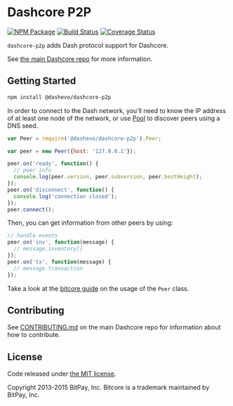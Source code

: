 Dashcore P2P
=======

[![NPM Package](https://img.shields.io/npm/v/@dashevo/dashcore-p2p.svg?style=flat-square)](https://www.npmjs.org/package/@dashevo/dashcore-p2p)
[![Build Status](https://img.shields.io/travis/dashevo/dashcore-p2p.svg?branch=master&style=flat-square)](https://travis-ci.org/dashevo/dashcore-p2p)
[![Coverage Status](https://img.shields.io/coveralls/dashevo/dashcore-p2p.svg?style=flat-square)](https://coveralls.io/r/dashevo/dashcore-p2p?branch=master)

`dashcore-p2p` adds Dash protocol support for Dashcore.

See [the main Dashcore repo](https://github.com/dashevo/dashcore) for more information.

## Getting Started

```sh
npm install @dashevo/dashcore-p2p
```
In order to connect to the Dash network, you'll need to know the IP address of at least one node of the network, or use [Pool](/docs/pool.md) to discover peers using a DNS seed.

```javascript
var Peer = require('@dashevo/dashcore-p2p').Peer;

var peer = new Peer({host: '127.0.0.1'});

peer.on('ready', function() {
  // peer info
  console.log(peer.version, peer.subversion, peer.bestHeight);
});
peer.on('disconnect', function() {
  console.log('connection closed');
});
peer.connect();
```

Then, you can get information from other peers by using:

```javascript
// handle events
peer.on('inv', function(message) {
  // message.inventory[]
});
peer.on('tx', function(message) {
  // message.transaction
});
```

Take a look at the [bitcore guide](http://bitcore.io/guide/peer.html) on the usage of the `Peer` class.

## Contributing

See [CONTRIBUTING.md](https://github.com/dashevo/dashcore/blob/master/CONTRIBUTING.md) on the main Dashcore repo for information about how to contribute.

## License

Code released under [the MIT license](https://github.com/dachevo/dashcore/blob/master/LICENSE).

Copyright 2013-2015 BitPay, Inc. Bitcore is a trademark maintained by BitPay, Inc.
